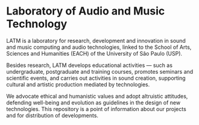# Laboratory of Audio and Music Technology

LATM is a laboratory for research, development and innovation in sound and music computing and audio technologies, linked to the School of Arts, Sciences and Humanities (EACH) of the University of São Paulo (USP).

Besides research, LATM develops educational activities — such as undergraduate, postgraduate and training courses, promotes seminars and scientific events, and carries out activities in sound creation, supporting cultural and artistic production mediated by technologies.

We advocate ethical and humanistic values and adopt altruistic attitudes, defending well-being and evolution as guidelines in the design of new technologies. This repository is a point of information about our projects and for distribution of developments.
